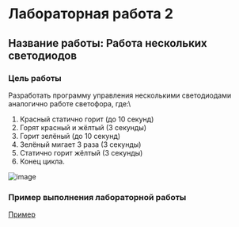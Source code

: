 # Лабораторная работа 2
## Название работы: Работа нескольких светодиодов

### Цель работы
Разработать программу управления несколькими светодиодами аналогично работе светофора, где:\
1. Красный статично горит (до 10 секунд)
2. Горят красный и жёлтый (3 секунды)
3. Горит зелёный (до 10 секунд)
4. Зелёный мигает 3 раза (3 секунды)
5. Статично горит жёлтый (3 секунды)
6. Конец цикла.

![image](https://github.com/belvasevg/Programming-of-microcontrollers-SUAI-/assets/62217397/ac3313e1-0158-4020-988d-3210e2d440c5)

### Пример выполнения лабораторной работы
[Пример](https://www.tinkercad.com/things/lQd3bnKVD9n-laboratornaya-2-rabota-neskolkih-svetodiodov-/editel?sharecode=f_f27c3_YpjsaYALpbPG6dvNoQzAjKULw3xGGLsSl2g/ "ссылка на платформу Tinkercad")
